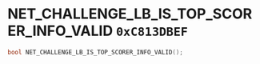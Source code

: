# NET_CHALLENGE_LB_IS_TOP_SCORER_INFO_VALID `0xC813DBEF`

```cpp
bool NET_CHALLENGE_LB_IS_TOP_SCORER_INFO_VALID();
```